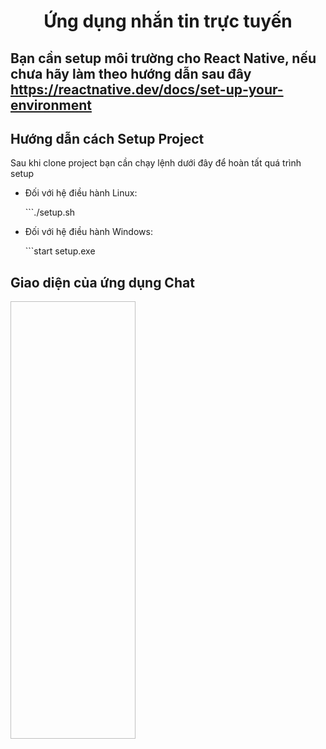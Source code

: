 <h1 align="center">Ứng dụng nhắn tin trực tuyến</h1>
<h2 align="left">Bạn cần setup môi trường cho React Native, nếu chưa hãy làm theo hướng dẫn sau đây <a href="https://reactnative.dev/docs/set-up-your-environment">https://reactnative.dev/docs/set-up-your-environment</a></h2>
<h2>Hướng dẫn cách Setup Project</h2>
<p>Sau khi clone project bạn cần chạy lệnh dưới đây để hoàn tất quá trình setup</p>
<ul>
    <li>
        <p>
            Đối với hệ điều hành Linux:
        </p>
        ```./setup.sh
    </li>
    <li>
        <p>
            Đối với hệ điều hành Windows:
        </p>
        ```start setup.exe
    </li>
</ul>
<h2>Giao diện của ứng dụng Chat</h2>
<img style="width:200; height:700" href="src/asset/ui/giaodien1.jpeg"/>
